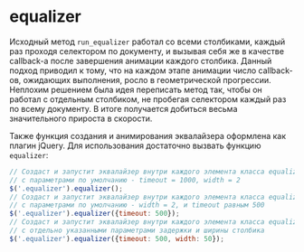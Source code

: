 equalizer
======

Исходный метод `run_equalizer` работал со всеми столбиками, каждый раз проходя селектором по документу, и вызывая себя же в качестве callback-a после завершения анимации каждого столбика.
Данный подход приводил к тому, что на каждом этапе анимации число callback-ов, ожидающих выполнения, росло в геометрической прогрессии.
Неплохим решением была идея переписать метод так, чтобы он работал с отдельным столбиком, не пробегая селектором каждый раз по всему документу.
В итоге получается добиться весьма значительного прироста в скорости.

Также функция создания и анимирования эквалайзера оформлена как плагин jQuery. Для использования достаточно вызвать функцию `equalizer`:
```javascript
// Создаст и запустит эквалайзер внутри каждого элемента класса equalizer
// с параметрами по умолчанию - timeout = 1000, width = 2
$('.equalizer').equalizer();
// Создаст и запустит эквалайзер внутри каждого элемента класса equalizer
// с параметрами по умолчанию - width = 2, и timeout равным 500
$('.equalizer').equalizer({timeout: 500});
// Создаст и запустит эквалайзер внутри каждого элемента класса equalizer
// с отдельно указанными параметрами задержки и ширины столбика
$('.equalizer').equalizer({timeout: 500, width: 50});
```
